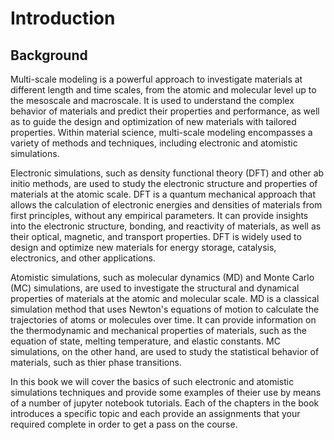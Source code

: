 # Introduction

## Background
Multi-scale modeling is a powerful approach to investigate materials at different length and time scales, from the atomic and molecular level up to the mesoscale and macroscale. It is used to understand the complex behavior of materials and predict their properties and performance, as well as to guide the design and optimization of new materials with tailored properties. Within material science, multi-scale modeling encompasses a variety of methods and techniques, including electronic and atomistic simulations.

Electronic simulations, such as density functional theory (DFT) and other ab initio methods, are used to study the electronic structure and properties of materials at the atomic scale. DFT is a quantum mechanical approach that allows the calculation of electronic energies and densities of materials from first principles, without any empirical parameters. It can provide insights into the electronic structure, bonding, and reactivity of materials, as well as their optical, magnetic, and transport properties. DFT is widely used to design and optimize new materials for energy storage, catalysis, electronics, and other applications.

Atomistic simulations, such as molecular dynamics (MD) and Monte Carlo (MC) simulations, are used to investigate the structural and dynamical properties of materials at the atomic and molecular scale. MD is a classical simulation method that uses Newton's equations of motion to calculate the trajectories of atoms or molecules over time. It can provide information on the thermodynamic and mechanical properties of materials, such as the equation of state, melting temperature, and elastic constants. MC simulations, on the other hand, are used to study the statistical behavior of materials, such as thier phase transitions.

In this book we will cover the basics of such electronic and atomistic simulations techniques and provide some examples of theier use by means of a number of jupyter notebook tutorials. Each of the chapters in the book introduces a specific topic and each provide an assignments that your required complete in order to get a pass on the course. 
